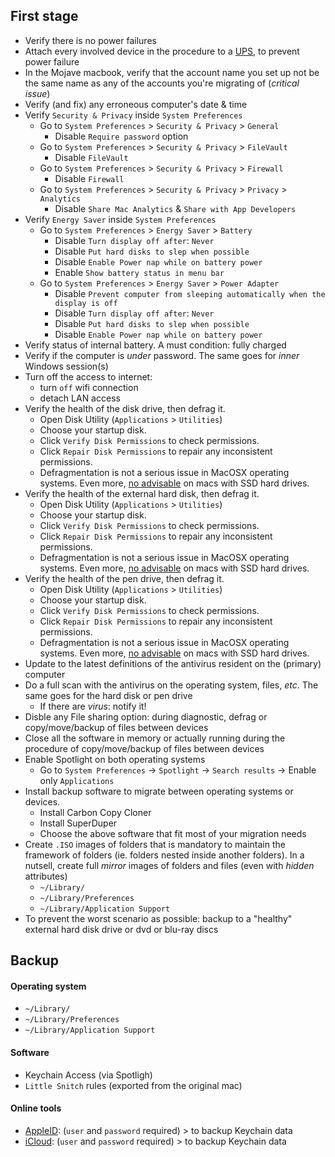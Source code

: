 ## First stage

* Verify there is no power failures
* Attach every involved device in the procedure to a [UPS](https://en.wikipedia.org/wiki/Uninterruptible_power_supply), to prevent power failure
* In the Mojave macbook, verify that the account name you set up not be the same name as any of the accounts you're migrating of (_critical issue_)
* Verify (and fix) any erroneous computer's date & time
* Verify `Security & Privacy` inside `System Preferences`
    - Go to `System Preferences` > `Security & Privacy` > `General`
        - Disable `Require password` option
    - Go to `System Preferences` > `Security & Privacy` > `FileVault`
        - Disable `FileVault`
    - Go to `System Preferences` > `Security & Privacy` > `Firewall`
        - Disable `Firewall`
    - Go to `System Preferences` > `Security & Privacy` > `Privacy` > `Analytics`
        - Disable `Share Mac Analytics` & `Share with App Developers`
* Verify `Energy Saver` inside `System Preferences`
    - Go to `System Preferences` > `Energy Saver` > `Battery`
        - Disable `Turn display off after`: `Never`
        - Disable `Put hard disks to slep when possible`
        - Disable `Enable Power nap while on battery power`
        - Enable `Show battery status in menu bar`
    - Go to `System Preferences` > `Energy Saver` > `Power Adapter`
        - Disable `Prevent computer from sleeping automatically when the display is off`
        - Disable `Turn display off after`: `Never`
        - Disable `Put hard disks to slep when possible`
        - Disable `Enable Power nap while on battery power` 
* Verify status of internal battery. A must condition: fully charged
* Verify if the computer is _under_ password. The same goes for _inner_ Windows session(s)
* Turn off the access to internet: 
     - turn `off` wifi connection 
     - detach LAN access 
* Verify the health of the disk drive, then defrag it. 
    - Open Disk Utility (`Applications` > `Utilities`)
    - Choose your startup disk.
    - Click `Verify Disk Permissions` to check permissions.
    - Click `Repair Disk Permissions` to repair any inconsistent permissions.
    - Defragmentation is not a serious issue in MacOSX operating systems. Even more, [no advisable](https://macpaw.com/how-to/how-to-defrag-mac) on macs with SSD hard drives.  
* Verify the health of the external hard disk, then defrag it.
    - Open Disk Utility (`Applications` > `Utilities`)
    - Choose your startup disk.
    - Click `Verify Disk Permissions` to check permissions.
    - Click `Repair Disk Permissions` to repair any inconsistent permissions.
    - Defragmentation is not a serious issue in MacOSX operating systems. Even more, [no advisable](https://macpaw.com/how-to/how-to-defrag-mac) on macs with SSD hard drives.
* Verify the health of the pen drive, then defrag it. 
    - Open Disk Utility (`Applications` > `Utilities`)
    - Choose your startup disk.
    - Click `Verify Disk Permissions` to check permissions.
    - Click `Repair Disk Permissions` to repair any inconsistent permissions.
    - Defragmentation is not a serious issue in MacOSX operating systems. Even more, [no advisable](https://macpaw.com/how-to/how-to-defrag-mac) on macs with SSD hard drives.
* Update to the latest definitions of the antivirus resident on the (primary) computer
* Do a full scan with the antivirus on the operating system, files, _etc_. The same goes for the hard disk or pen drive
    - If there are _virus_: notify it!
* Disble any File sharing option: during diagnostic, defrag or copy/move/backup of files between devices
* Close all the software in memory or actually running during the procedure of copy/move/backup of files between devices
* Enable Spotlight on both operating systems
    - Go to `System Preferences` -> `Spotlight` -> `Search results` -> Enable only `Applications`
* Install backup software to migrate between operating systems or devices.
    - Install Carbon Copy Cloner
    - Install SuperDuper
    - Choose the above software that fit most of your migration needs
* Create `.ISO` images of folders that is mandatory to maintain the framework of folders (ie. folders nested inside another folders). In a nutsell, create full _mirror_ images of folders and files (even with _hidden_ attributes)
    - `~/Library/`
    - `~/Library/Preferences`
    - `~/Library/Application Support`
* To prevent the worst scenario as possible: backup to a "healthy" external hard disk drive or dvd or blu-ray discs


## Backup



#### Operating system

* `~/Library/`
* `~/Library/Preferences`
* `~/Library/Application Support`

#### Software
* Keychain Access (via Spotligh)
* `Little Snitch` rules (exported from the original mac)

#### Online tools
* [AppleID](https://appleid.apple.com/): (`user` and `password` required) > to backup Keychain data
* [iCloud](https://www.icloud.com/): (`user` and `password` required) > to backup Keychain data
